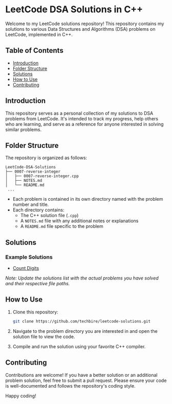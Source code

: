 # LeetCode DSA Solutions in C++

Welcome to my LeetCode solutions repository! This repository contains my solutions to various Data Structures and Algorithms (DSA) problems on LeetCode, implemented in C++.

## Table of Contents

- [Introduction](#introduction)
- [Folder Structure](#folder-structure)
- [Solutions](#solutions)
- [How to Use](#how-to-use)
- [Contributing](#contributing)

## Introduction

This repository serves as a personal collection of my solutions to DSA problems from LeetCode. It's intended to track my progress, help others who are learning, and serve as a reference for anyone interested in solving similar problems.

## Folder Structure

The repository is organized as follows:

```
LeetCode-DSA-Solutions
├── 0007-reverse-integer
│   ├── 0007-reverse-integer.cpp
│   ├── NOTES.md
│   └── README.md
 ...
```

- Each problem is contained in its own directory named with the problem number and title.
- Each directory contains:
  - The C++ solution file (`.cpp`)
  - A `NOTES.md` file with any additional notes or explanations
  - A `README.md` file specific to the problem

## Solutions

### Example Solutions

- [Count Digits](Easy/Count%20Digits/count-digits.cpp)

*Note: Update the solutions list with the actual problems you have solved and their respective file paths.*

## How to Use

1. Clone this repository:
    ```bash
    git clone https://github.com/techbire/leetcode-solutions.git
    ```

2. Navigate to the problem directory you are interested in and open the solution file to view the code.

3. Compile and run the solution using your favorite C++ compiler.

## Contributing

Contributions are welcome! If you have a better solution or an additional problem solution, feel free to submit a pull request. Please ensure your code is well-documented and follows the repository's coding style.


Happy coding!
